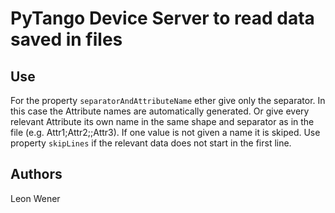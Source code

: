 # PyTango Device Server to read data saved in files

## Use
For the property `separatorAndAttributeName` ether give only the separator. In this case the Attribute names are automatically generated. Or give every relevant Attribute its own name in the same shape and separator as in the file (e.g. Attr1;Attr2;;Attr3). If one value is not given a name it is skiped.
Use property `skipLines` if the relevant data does not start in the first line.

## Authors
Leon Wener

